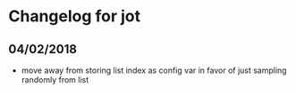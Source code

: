 # Changelog for jot
## 04/02/2018
* move away from storing list index as config var in favor of just sampling randomly from list
